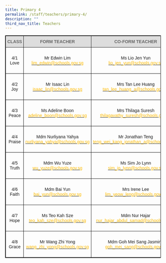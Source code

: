 ```yaml
---
title: Primary 4
permalink: /staff/teachers/primary-4/
description: ""
third_nav_title: Teachers
---
```

<style type="text/css">
.tg  {border-collapse:collapse;border-spacing:0;}
.tg td{border-color:black;border-style:solid;border-width:1px;font-family:Arial, sans-serif;font-size:14px;
  overflow:hidden;padding:10px 5px;word-break:normal;}
.tg th{border-color:black;border-style:solid;border-width:1px;font-family:Arial, sans-serif;font-size:14px;
  font-weight:normal;overflow:hidden;padding:10px 5px;word-break:normal;}
.tg .tg-a4yv{background-color:#DDD;color:#666;font-weight:bold;text-align:center;vertical-align:top}
.tg .tg-baqh{text-align:center;vertical-align:top}
.tg .tg-nau8{color:#FDB900;text-align:center;vertical-align:top}
.tg .tg-nrix{text-align:center;vertical-align:middle}
</style>
<table class="tg" style="border: 1px solid black">
<thead style="border: 1px solid black">
  <tr>
    <th class="tg-a4yv" style="border: 1px solid black">CLASS</th>
    <th class="tg-a4yv" style="border: 1px solid black">FORM TEACHER</th>
    <th class="tg-a4yv" style="border: 1px solid black">CO-FORM TEACHER<br></th>
  </tr>
</thead>
<tbody>
  <tr style="border: 1px solid black">
    <td class="tg-baqh" style="border: 1px solid black"><br>4/1<br>Love  </td>
    <td class="tg-baqh" style="border: 1px solid black"><br>Mr Edwin Lim<br><a href="mailto:lim_edwin@schools.gov.sg"><span style="text-decoration:none;color:#FDB900">lim_edwin@schools.gov.sg</span></a><br></td>
    <td class="tg-baqh" style="border: 1px solid black"><br>Ms Lio Jen Yun<br><a href="mailto:lio_jen_yun@schools.gov.sg"><span style="text-decoration:none;color:#FDB900">lio_jen_yun@schools.gov.sg</span></a><br><br></td>
  </tr>
  <tr style="border: 1px solid black">
    <td class="tg-baqh" style="border: 1px solid black"><br>4/2<br>Joy  </td>
    <td class="tg-baqh" style="border: 1px solid black"><br>Mr Isaac Lin<br><a href="mailto:isaac_lin@schools.gov.sg"><span style="text-decoration:none;color:#FDB900">isaac_lin@schools.gov.sg</span></a><br></td>
    <td class="tg-baqh" style="border: 1px solid black"><br>Mrs Tan Lee Huang<br><a href="mailto:tan_lee_huang_a@schools.gov.sg"><span style="text-decoration:none;color:#FDB900">tan_lee_huang_a@schools.gov.sg</span></a><br><br></td>
  </tr>
  <tr style="border: 1px solid black">
    <td class="tg-nrix" style="border: 1px solid black">4/3 <br>Peace   </td>
    <td class="tg-nrix" style="border: 1px solid black"> <br>Ms Adeline Boon<br><a href="mailto:adeline_boon@schools.gov.sg"><span style="text-decoration:none;color:#FDB900">adeline_boon@schools.gov.sg</span></a><br><br></td>
    <td class="tg-nrix" style="border: 1px solid black"> Mrs Thilaga Suresh<br><a href="mailto:thilagavathy_suresh@schools.gov.sg"><span style="text-decoration:none;color:#FDB900">thilagavathy_suresh@schools.gov.sg</span></a><br></td>
  </tr>
  <tr style="border: 1px solid black">
    <td class="tg-baqh" style="border: 1px solid black"><br>4/4<br>Praise<br></td>
    <td class="tg-baqh" style="border: 1px solid black"><br>Mdm Nurliyana Yahya<br><a href="mailto:nurliyana_yahya@schools.gov.sg"><span style="text-decoration:none;color:#FDB900">nurliyana_yahya@schools.gov.sg</span></a><br></td>
    <td class="tg-baqh" style="border: 1px solid black"><br>Mr Jonathan Teng<br><a href="mailto:teng_wei_kang_jonathan_a@schools.gov.sg"><span style="text-decoration:none;color:#FDB900">teng_wei_kang_jonathan_a@schools.gov.sg</span></a><br><br></td>
  </tr>
  <tr style="border: 1px solid black">
    <td class="tg-baqh" style="border: 1px solid black"><br>4/5<br>Truth  </td>
    <td class="tg-baqh" style="border: 1px solid black"><br>Mdm Wu Yuze<br><a href="mailto:wu_yuze@schools.gov.sg"><span style="text-decoration:none;color:#FDB900">wu_yuze@schools.gov.sg</span></a><br> </td>
    <td class="tg-baqh" style="border: 1px solid black"><br>Ms Sim Jo Lynn<br><a href="mailto:sim_jo_lynn@schools.gov.sg"><span style="text-decoration:none;color:#FDB900">sim_jo_lynn@schools.gov.sg</span></a><br><br></td>
  </tr>
  <tr style="border: 1px solid black">
    <td class="tg-baqh" style="border: 1px solid black"><br>4/6<br>Faith</td>
    <td class="tg-nrix" style="border: 1px solid black">Mdm Bai Yun<br><a href="mailto:bai_yun@schools.gov.sg"><span style="text-decoration:none;color:#FDB900">bai_yun@schools.gov.sg</span></a><br></td>
    <td class="tg-baqh" style="border: 1px solid black"><br>Mrs Irene Lee<br><a href="mailto:lim_yeow_leng@schools.gov.sg"><span style="text-decoration:none;color:#FDB900">lim_yeow_leng@schools.gov.sg</span></a><br><br></td>
  </tr>
  <tr style="border: 1px solid black">
    <td class="tg-baqh" style="border: 1px solid black"><br>4/7<br>Hope</td>
    <td class="tg-baqh" style="border: 1px solid black"><br>Ms Teo Kah Sze<br><a href="mailto:teo_kah_sze@schools.gov.sg"><span style="text-decoration:none;color:#FDB900">teo_kah_sze@schools.gov.sg</span></a><br></td>
    <td class="tg-baqh" style="border: 1px solid black"><br>Mdm Nur Hajar<br><a href="mailto:nur_hajar_abdul_samad@schools.gov.sg"><span style="text-decoration:none;color:#FDB900">nur_hajar_abdul_samad@schools.gov.sg</span></a><br><br></td>
  </tr>
  <tr style="border: 1px solid black">
    <td class="tg-baqh" style="border: 1px solid black"><br>4/8<br>Grace</td>
    <td class="tg-baqh" style="border: 1px solid black"><br>Mr Wang Zhi Yong<br><a href="mailto:wang_zhi_yong@schools.gov.sg"><span style="text-decoration:none;color:#FDB900">wang_zhi_yong@schools.gov.sg</span></a><br></td>
    <td class="tg-baqh" style="border: 1px solid black"><br>Mdm Goh Mei Sang Jasmine<br><a href="mailto:goh_mei_sang@schools.gov.sg"><span style="text-decoration:none;color:#FDB900">goh_mei_sang@schools.gov.sg</span></a><br><br></td>
  </tr>
</tbody>
</table>
